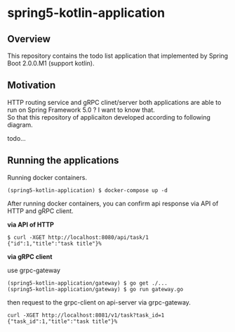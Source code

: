 # spring5-kotlin-application

## Overview

This repository contains the todo list application that implemented by Spring Boot 2.0.0.M1 (support kotlin).

## Motivation

HTTP routing service and gRPC clinet/server both applications are able to run on Spring Framework 5.0 ? I want to know that.  
So that this repository of applicaiton developed according to following diagram.

todo...

## Running the applications

Running docker containers.
```
(spring5-kotlin-application) $ docker-compose up -d
```
After running docker containers, you can confirm api response via API of HTTP and gRPC client.

**via API of HTTP**

```
$ curl -XGET http://localhost:8080/api/task/1
{"id":1,"title":"task title"}%
```

**via gRPC client**

use grpc-gateway

```
(spring5-kotlin-application/gateway) $ go get ./...
(spring5-kotlin-application/gateway) $ go run gateway.go
```

then request to the grpc-client on api-server via grpc-gateway.

```
curl -XGET http://localhost:8081/v1/task?task_id=1
{"task_id":1,"title":"task title"}%
```
